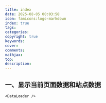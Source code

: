 ```yaml
---
title: index
date: 2025-08-05 00:03:58
icon: famicons:logo-markdown
index: true
tags:
categories:
copyright: true
keywords:
cover:
comments:
mathjax:
top:
description:
---
```



<!-- more -->

## 一、显示当前页面数据和站点数据

```vue
<DataLoader />
```
<DataLoader />

